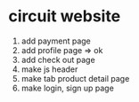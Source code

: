 # circuit website

1. add payment page
2. add profile page => ok
3. add check out page
4. make js header
5. make tab product detail page
6. make login, sign up page
